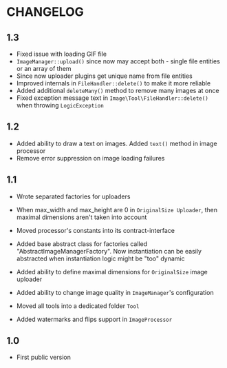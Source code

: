 CHANGELOG
=========

1.3
---

 * Fixed issue with loading GIF file
 * `ImageManager::upload()` since now may accept both - single file entities or an array of them
 * Since now uploader plugins get unique name from file entities
 * Improved internals in `FileHandler::delete()` to make it more reliable
 * Added additional `deleteMany()` method to remove many images at once
 * Fixed exception message text in `Image\Tool\FileHandler::delete()` when throwing `LogicException`

1.2
---

 * Added ability to draw a text on images. Added `text()` method in image processor
 * Remove error suppression on image loading failures

1.1
---

 * Wrote separated factories for uploaders
 * When max_width and max_height are 0 in `OriginalSize Uploader`, then maximal dimensions aren't taken into account
 * Moved processor's constants into its contract-interface
 * Added base abstract class for factories called "AbstractImageManagerFactory". 
   Now instantiation can be easily abstracted when instantiation logic might be "too" dynamic
 
 * Added ability to define maximal dimensions for `OriginalSize` image uploader
 * Added ability to change image quality in `ImageManager`'s configuration
 * Moved all tools into a dedicated folder `Tool`
 * Added watermarks and flips support in `ImageProcessor`

1.0
---

 * First public version